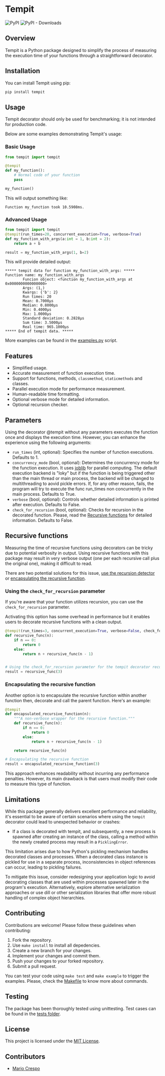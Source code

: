 
# Tempit

![PyPI](https://img.shields.io/pypi/v/tempit?label=pypi%20package)
![PyPI - Downloads](https://img.shields.io/pypi/dm/tempit)

## Overview

Tempit is a Python package designed to simplify the process of measuring the execution time of your functions through a straightforward decorator.

## Installation

You can install Tempit using pip:

```bash
pip install tempit
```

## Usage

Tempit decorator should only be used for benchmarking; it is not intended for production code.

Below are some examples demonstrating Tempit's usage:

### Basic Usage

```python
from tempit import tempit

@tempit
def my_function():
    # Normal code of your function
    pass

my_function()
```

This will output something like:

```text
Function my_function took 10.5908ms.
```

### Advanced Usage

```python
from tempit import tempit
@tempit(run_times=20, concurrent_execution=True, verbose=True)
def my_function_with_args(a:int = 1, b:int = 2):
    return a + b

result = my_function_with_args(1, b=2)
```

This will provide detailed output:

```text
***** tempit data for function my_function_with_args: *****
Function name: my_function_with_args
        Funcion object: <function my_function_with_args at 0x0000000000000000>
        Args: (1,)
        Kwargs: {'b': 2}
        Run times: 20
        Mean: 0.7000µs
        Median: 0.8000µs
        Min: 0.4000µs
        Max: 1.0000µs
        Standard deviation: 0.2828µs
        Sum time: 3.5000µs
        Real time: 965.1000µs
***** End of tempit data. *****
```

More examples can be found in the [examples.py](https://github.com/mcrespoae/tempit/blob/main/tests/test_tempit.py) script.

## Features

- Simplified usage.
- Accurate measurement of function execution time.
- Support for functions, methods, `classmethod`, `staticmethods` and classes.
- Parallel execution mode for performance measurement.
- Human-readable time formatting.
- Optional verbose mode for detailed information.
- Optional recursion checker.

## Parameters

Using the decorator @tempit without any parameters executes the function once and displays the execution time. However, you can enhance the experience using the following arguments:

- `run_times` (int, optional): Specifies the number of function executions. Defaults to 1.
- `concurrency_mode` (bool, optional): Determines the concurrency mode for the function execution. It uses [joblib](https://pypi.org/project/joblib/) for parallel computing. The  default execution backend is "loky" but if the function is being triggered other than the main thread or main process, the backend will be changed to multithreading to aovid pickle errors. If, for any other reason, fails, the program will try to execute the func run_times non concurrently in the main process. Defaults to True.
- `verbose` (bool, optional): Controls whether detailed information is printed after execution. Defaults to False.
- `check_for_recursion` (bool, optional): Checks for recursion in the decorated function. Please, read the [Recursive functions](#recursive-functions) for detailed information. Defaults to False.

## Recursive functions

Measuring the time of recursive functions using decorators can be tricky due to potential verbosity in output. Using recursive functions with this package may result in very verbose output (one per each recursive call plus the original one), making it difficult to read.

There are two potential solutions for this issue, [use the recursion detector](#using-the-check_for_recursion-parameter) or [encapsulating the recursive function](#encapsulating-the-recursive-function).

### Using the `check_for_recursion` parameter

If you're aware that your function utilizes recursion, you can use the `check_for_recursion` parameter.

Activating this option has some overhead in performance but it enables users to decorate recursive functions with a clean output.

```python
@tempit(run_times=3, concurrent_execution=True, verbose=False, check_for_recursion=True)
def recursive_func(n):
    if n == 0:
        return 0
    else:
        return n + recursive_func(n - 1)


# Using the check_for_recursion parameter for the tempit decorator recursive function
result = recursive_func(3)
```

### Encapsulating the recursive function

Another option is to encapsulate the recursive function within another function then, decorate and call the parent function. Here's an example:

```python
@tempit
def encapsulated_recursive_function(n):
    """A non-verbose wrapper for the recursive function."""
    def recursive_func(n):
        if n == 0:
            return 0
        else:
            return n + recursive_func(n - 1)

    return recursive_func(n)

# Encapsulating the recursive function
result = encapsulated_recursive_function(3)
```

This approach enhances readability without incurring any performance penalties. However, its main drawback is that users must modify their code to measure this type of function.

## Limitations

While this package generally delivers excellent performance and reliability, it's essential to be aware of certain scenarios where using the `tempit` decorator could lead to unexpected behavior or crashes:

- If a class is decorated with tempit, and subsequently, a new process is spawned after creating an instance of the class, calling a method within the newly created process may result in a `PicklingError`.

This limitation arises due to how Python's pickling mechanism handles decorated classes and processes. When a decorated class instance is pickled for use in a separate process, inconsistencies in object references can occur, leading to pickling failures.

To mitigate this issue, consider redesigning your application logic to avoid decorating classes that are used within processes spawned later in the program's execution. Alternatively, explore alternative serialization approaches or use dill or other serialization libraries that offer more robust handling of complex object hierarchies.

## Contributing

Contributions are welcome! Please follow these guidelines when contributing:

1. Fork the repository.
2. Use `make install` to install all depedencies.
3. Create a new branch for your changes.
4. Implement your changes and commit them.
5. Push your changes to your forked repository.
6. Submit a pull request.

You can test your code using `make test` and `make example` to trigger the examples. Please, check the [Makefile](https://github.com/mcrespoae/tempit/blob/main/Makefile) to know more about commands.

## Testing

The package has been thoroughly tested using unittesting. Test cases can be found in the [tests folder](https://github.com/mcrespoae/tempit/tree/main/tests).

## License

This project is licensed under the [MIT License](https://github.com/mcrespoae/tempit/blob/main/LICENSE).

## Contributors

- [Mario Crespo](https://github.com/mcrespoae)
